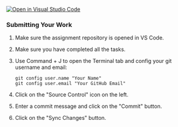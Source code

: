 [![Open in Visual Studio Code](https://classroom.github.com/assets/open-in-vscode-2e0aaae1b6195c2367325f4f02e2d04e9abb55f0b24a779b69b11b9e10269abc.svg)](https://classroom.github.com/online_ide?assignment_repo_id=16219694&assignment_repo_type=AssignmentRepo)
### Submitting Your Work

1. Make sure the assignment repository is opened in VS Code.
1. Make sure you have completed all the tasks.
1. Use Command + J to open the Terminal tab and config your git username and email:
    ```git
    git config user.name "Your Name"
    git config user.email "Your GitHub Email"
    ```

1. Click on the "Source Control" icon on the left. 
1. Enter a commit message and click on the "Commit" button.
1. Click on the "Sync Changes" button.
